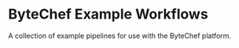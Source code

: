 # ByteChef Example Workflows

A collection of example pipelines for use with the ByteChef platform. 
